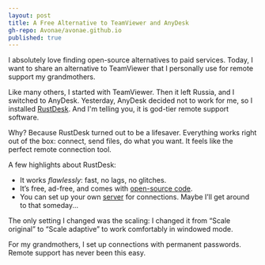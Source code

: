 ```yaml
---
layout: post
title: A Free Alternative to TeamViewer and AnyDesk
gh-repo: Avonae/avonae.github.io
published: true
---
```


I absolutely love finding open-source alternatives to paid services. Today, I want to share an alternative to TeamViewer that I personally use for remote support my grandmothers.

Like many others, I started with TeamViewer. Then it left Russia, and I switched to AnyDesk. Yesterday, AnyDesk decided not to work for me, so I installed [RustDesk](https://rustdesk.com/). And I'm telling you, it is god-tier remote support software.

Why? Because RustDesk turned out to be a lifesaver. Everything works right out of the box: connect, send files, do what you want. It feels like the perfect remote connection tool.

A few highlights about RustDesk:

- It works *flawlessly*: fast, no lags, no glitches.
- It’s free, ad-free, and comes with [open-source code](https://github.com/rustdesk/rustdesk).
- You can set up your own [server](https://rustdesk.com/docs/en/self-host/rustdesk-server-oss/docker/) for connections. Maybe I’ll get around to that someday...

The only setting I changed was the scaling: I changed it from “Scale original” to “Scale adaptive” to work comfortably in windowed mode.

For my grandmothers, I set up connections with permanent passwords. Remote support has never been this easy.

